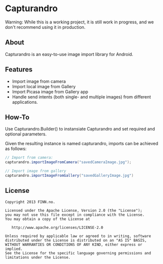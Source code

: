 Capturandro
===========

Warning: While this is a working project, it is still work in progress, and we don't recommend using it in production.

About
-----
Capturandro is an easy-to-use image import library for Android.


Features
------
* Import image from camera
* Import local image from Gallery
* Import Picasa image from Gallery app
* Handle send intents (both single- and multiple images) from different applications.

How-To
------
Use Capturandro.Builder() to instansiate Capturandro and set required and optional parameters.

Given the resulting instance is named capturandro, imports can be achieved as follows:

```java
// Import from camera:
capturandro.importImageFromCamera("savedCameraImage.jpg");

// Import image from gallery
capturandro.importImageFromGallery("savedGalleryImage.jpg")
```

License
-------

    Copyright 2013 FINN.no.

    Licensed under the Apache License, Version 2.0 (the "License");
    you may not use this file except in compliance with the License.
    You may obtain a copy of the License at

       http://www.apache.org/licenses/LICENSE-2.0

    Unless required by applicable law or agreed to in writing, software
    distributed under the License is distributed on an "AS IS" BASIS,
    WITHOUT WARRANTIES OR CONDITIONS OF ANY KIND, either express or implied.
    See the License for the specific language governing permissions and
    limitations under the License.
